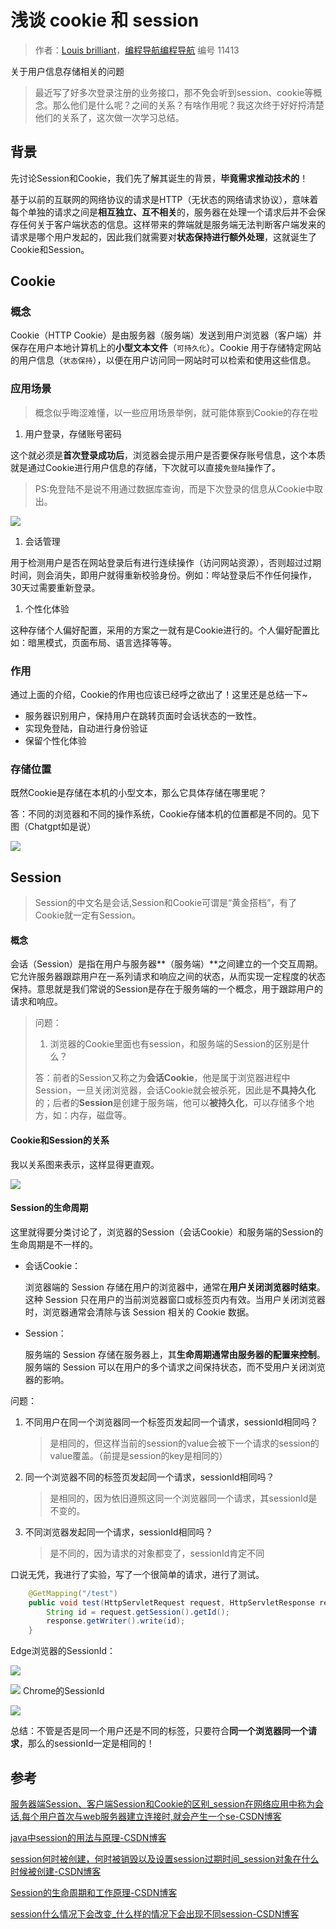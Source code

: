 # 浅谈 cookie 和 session

> 作者：[Louis brilliant](https://www.codefather.cn/user/1620599227736473602/info)，[编程导航编程导航](https://wx.zsxq.com/dweb2/index/group/51122858222824) 编号 11413

关于用户信息存储相关的问题

> 最近写了好多次登录注册的业务接口，那不免会听到session、cookie等概念。那么他们是什么呢？之间的关系？有啥作用呢？我这次终于好好捋清楚他们的关系了，这次做一次学习总结。

## 背景

 先讨论Session和Cookie，我们先了解其诞生的背景，**毕竟需求推动技术的**！

 基于以前的互联网的网络协议的请求是HTTP（无状态的网络请求协议），意味着每个单独的请求之间是**相互独立、互不相关**的，服务器在处理一个请求后并不会保存任何关于客户端状态的信息。这样带来的弊端就是服务端无法判断客户端发来的请求是哪个用户发起的，因此我们就需要对**状态保持进行额外处理**，这就诞生了Cookie和Session。

## Cookie

### 概念

 Cookie（HTTP Cookie）是由服务器（服务端）发送到用户浏览器（客户端）并保存在用户本地计算机上的**小型文本文件**（`可持久化`）。Cookie 用于存储特定网站的用户信息（`状态保持`），以便在用户访问同一网站时可以检索和使用这些信息。

### 应用场景

> 概念似乎晦涩难懂，以一些应用场景举例，就可能体察到Cookie的存在啦

1. 用户登录，存储账号密码

这个就必须是**首次登录成功后**，浏览器会提示用户是否要保存账号信息，这个本质就是通过Cookie进行用户信息的存储，下次就可以直接`免登陆`操作了。

> PS:免登陆不是说不用通过数据库查询，而是下次登录的信息从Cookie中取出。

![](https://pic.yupi.icu/5563/202312151543693.png)

1. 会话管理

用于检测用户是否在网站登录后有进行连续操作（访问网站资源），否则超过过期时间，则会消失，即用户就得重新校验身份。例如：哔站登录后不作任何操作，30天过需要重新登录。

1. 个性化体验

这种存储个人偏好配置，采用的方案之一就有是Cookie进行的。个人偏好配置比如：暗黑模式，页面布局、语言选择等等。

### 作用

通过上面的介绍，Cookie的作用也应该已经呼之欲出了！这里还是总结一下~

- 服务器识别用户，保持用户在跳转页面时会话状态的一致性。
- 实现免登陆，自动进行身份验证
- 保留个性化体验

### 存储位置

既然Cookie是存储在本机的小型文本，那么它具体存储在哪里呢？

答：不同的浏览器和不同的操作系统，Cookie存储本机的位置都是不同的。见下图（Chatgpt如是说）

![](https://pic.yupi.icu/5563/202312151543765.png)

## Session

> Session的中文名是会话,Session和Cookie可谓是“黄金搭档”，有了Cookie就一定有Session。

#### 概念

 会话（Session）是指在用户与服务器**（服务端）**之间建立的一个交互周期。它允许服务器跟踪用户在一系列请求和响应之间的状态，从而实现一定程度的状态保持。意思就是我们常说的Session是存在于服务端的一个概念，用于跟踪用户的请求和响应。

> 问题：
>
> 1. 浏览器的Cookie里面也有session，和服务端的Session的区别是什么？
>
> 答：前者的Session又称之为**会话Cookie**，他是属于浏览器进程中Session，一旦关闭浏览器，会话Cookie就会被杀死，因此是**不具持久化**的；后者的**Session**是创建于服务端，他可以**被持久化**，可以存储多个地方，如：内存，磁盘等。

#### Cookie和Session的关系

我以关系图来表示，这样显得更直观。

![](https://pic.yupi.icu/5563/202312151543936.png)

#### Session的生命周期

这里就得要分类讨论了，浏览器的Session（会话Cookie）和服务端的Session的生命周期是不一样的。

- 会话Cookie：

   浏览器端的 Session 存储在用户的浏览器中，通常在**用户关闭浏览器时结束**。这种 Session 只在用户的当前浏览器窗口或标签页内有效。当用户关闭浏览器时，浏览器通常会清除与该 Session 相关的 Cookie 数据。

- Session：

   服务端的 Session 存储在服务器上，其**生命周期通常由服务器的配置来控制**。服务端的 Session 可以在用户的多个请求之间保持状态，而不受用户关闭浏览器的影响。

问题：

1. 不同用户在同一个浏览器同一个标签页发起同一个请求，sessionId相同吗？

   > 是相同的，但这样当前的session的value会被下一个请求的session的value覆盖。（前提是session的key是相同的）

2. 同一个浏览器不同的标签页发起同一个请求，sessionId相同吗？

   > 是相同的，因为依旧遵照这同一个浏览器同一个请求，其sessionId是不变的。

3. 不同浏览器发起同一个请求，sessionId相同吗？

   > 是不同的，因为请求的对象都变了，sessionId肯定不同

口说无凭，我进行了实验，写了一个很简单的请求，进行了测试。

```java
    @GetMapping("/test")
    public void test(HttpServletRequest request, HttpServletResponse response) throws IOException {
        String id = request.getSession().getId();
        response.getWriter().write(id);
    }
```

Edge浏览器的SessionId：

![](https://pic.yupi.icu/5563/202312151543002.png)

![](https://pic.yupi.icu/5563/202312151543923.png) Chrome的SessionId

![](https://pic.yupi.icu/5563/202312151543928.png)

总结：不管是否是同一个用户还是不同的标签，只要符合**同一个浏览器同一个请求**，那么的sessionId一定是相同的！

## 参考

[服务器端Session、客户端Session和Cookie的区别_session在网络应用中称为会话,每个用户首次与web服务器建立连接时,就会产生一个se-CSDN博客](https://blog.csdn.net/java_faep/article/details/78082802)

[java中session的用法与原理-CSDN博客](https://blog.csdn.net/samniwu/article/details/90417160)

[session何时被创建，何时被销毁以及设置session过期时间_session对象在什么时候被创建-CSDN博客](https://blog.csdn.net/qq_41538097/article/details/106239901)

[Session的生命周期和工作原理-CSDN博客](https://blog.csdn.net/hanziang1996/article/details/78969044)

[session什么情况下会改变_什么样的情况下会出现不同session-CSDN博客](https://blog.csdn.net/zhujason9107/article/details/52808648)